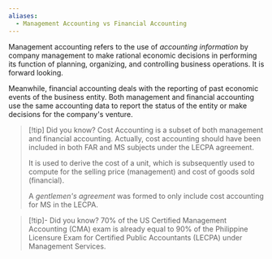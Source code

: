 ```yaml
---
aliases:
  - Management Accounting vs Financial Accounting
---
```


Management accounting refers to the use of *accounting information* by company management to make rational economic decisions in performing its function of planning, organizing, and controlling business operations. It is forward looking.

Meanwhile, financial accounting deals with the reporting of past economic events of the business entity. Both management and financial accounting use the same accounting data to report the status of the entity or make decisions for the company's venture.

> [!tip] Did you know?
> Cost Accounting is a subset of both management and financial accounting. Actually, cost accounting should have been included in both FAR and MS subjects under the LECPA agreement. 
> 
> It is used to derive the cost of a unit, which is subsequently used to compute for the selling price (management) and cost of goods sold (financial).
> 
> A *gentlemen's agreement* was formed to only include cost accounting for MS in the LECPA.








> [!tip]- Did you know?
> 70% of the US Certified Management Accounting (CMA) exam is already equal to 90% of the Philippine Licensure Exam for Certified Public Accountants (LECPA) under Management Services.

